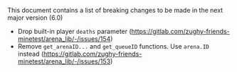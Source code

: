 This document contains a list of breaking changes to be made in the next major version (6.0)

* Drop built-in player `deaths` parameter (https://gitlab.com/zughy-friends-minetest/arena_lib/-/issues/154)
* Remove `get_arenaID...` and `get_queueID` functions. Use `arena.ID` instead (https://gitlab.com/zughy-friends-minetest/arena_lib/-/issues/153)
